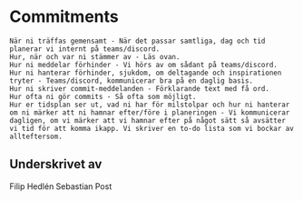 # Commitments

    När ni träffas gemensamt - När det passar samtliga, dag och tid planerar vi internt på teams/discord.
    Hur, när och var ni stämmer av - Läs ovan.
    Hur ni meddelar förhinder - Vi hörs av om sådant på teams/discord.
    Hur ni hanterar förhinder, sjukdom, om deltagande och inspirationen tryter - Teams/discord, kommunicerar bra på en daglig basis.
    Hur ni skriver commit-meddelanden - Förklarande text med få ord.
    Hur ofta ni gör commits - Så ofta som möjligt.
    Hur er tidsplan ser ut, vad ni har för milstolpar och hur ni hanterar om ni märker att ni hamnar efter/före i planeringen - Vi kommunicerar dagligen, om vi märker att vi hamnar efter på något sätt så avsätter vi tid för att komma ikapp. Vi skriver en to-do lista som vi bockar av allteftersom.

## Underskrivet av

Filip Hedlén
Sebastian Post
